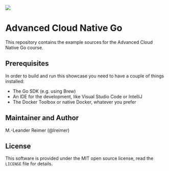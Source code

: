 ![](https://img.shields.io/badge/license-MIT%20License-blue.svg)
# Advanced Cloud Native Go

This repository contains the example sources for the Advanced Cloud Native Go course.

## Prerequisites

In order to build and run this showcase you need to have a couple of things installed:

* The Go SDK (e.g. using Brew)
* An IDE for the development, like Visual Studio Code or IntelliJ
* The Docker Toolbox or native Docker, whatever you prefer

## Maintainer and Author

M.-Leander Reimer (@lreimer)

##  License

This software is provided under the MIT open source license, read the `LICENSE` file for details.
